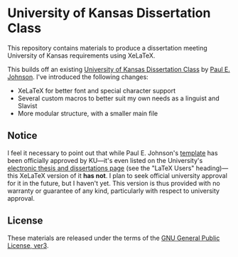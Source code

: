 # University of Kansas Dissertation Class

This repository contains materials to produce a dissertation meeting
University of Kansas requirements using XeLaTeX.

This builds off an existing [University of Kansas Dissertation Class][KUThesis]
by [Paul E. Johnson][PaulJohnson]. I've introduced the following
changes:

* XeLaTeX for better font and special character support
* Several custom macros to better suit my own needs as a linguist and Slavist
* More modular structure, with a smaller main file

## Notice

I feel it necessary to point out that while Paul E. Johnson's
[template][KUThesis] has been officially approved by KU—it's even
listed on the University's
[electronic thesis and dissertations page][thesispage] (see the "LaTeX
Users" heading)—this XeLaTeX version of it **has not**. I plan to seek
official university approval for it in the future, but I haven't
yet. This version is thus provided with no warranty or guarantee of
any kind, particularly with respect to university approval.

## License

These materials are released under the terms of the
[GNU General Public License, ver3][GPLv3].

[KUThesis]: http://pj.freefaculty.org/guides/Computing-HOWTO/KU-thesis/
[PaulJohnson]: http://kups.ku.edu/paul-e-johnson
[GPLv3]: https://www.gnu.org/copyleft/gpl.html
[thesispage]: http://graduate.ku.edu/etd-formatting-and-working-multimedia-files
